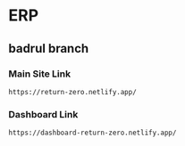 # ERP

## badrul branch

### Main Site Link

```
https://return-zero.netlify.app/
```

### Dashboard Link

```
https://dashboard-return-zero.netlify.app/
```
